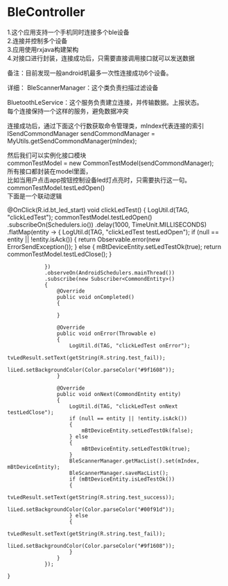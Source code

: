 # BleController

1.这个应用支持一个手机同时连接多个ble设备<br>
2.连接并控制多个设备<br>
3.应用使用rxjava构建架构<br>
4.对接口进行封装，连接成功后，只需要直接调用接口就可以发送数据<br>

备注：目前发现一般android机最多一次性连接成功6个设备。<br>

详细：
BleScannerManager：这个类负责扫描过滤设备<br>

BluetoothLeService：这个服务负责建立连接，并传输数据。上报状态。<br>
每个连接保持一个这样的服务，避免数据冲突<br>

连接成功后，通过下面这个行数获取命令管理类，mIndex代表连接的索引<br>
ISendCommondManager sendCommondManager = MyUtils.getSendCommondManager(mIndex);<br>

然后我们可以实例化接口模块<br>
commonTestModel = new CommonTestModel(sendCommondManager);<br>
所有接口都封装在model里面，<br>
比如当用户点击app按钮控制设备led灯点亮时，只需要执行这一句。<br>
 commonTestModel.testLedOpen()<br>
 下面是一个联动逻辑<br>

@OnClick(R.id.bt_led_start)
void clickLedTest()
    {
        LogUtil.d(TAG, "clickLedTest");
        commonTestModel.testLedOpen()
                .subscribeOn(Schedulers.io())
                .delay(1000, TimeUnit.MILLISECONDS)
                .flatMap(entity ->
                {
                    LogUtil.d(TAG, "clickLedTest testLedOpen");
                    if (null == entity || !entity.isAck())
                    {
                        return Observable.error(new ErrorSendException());
                    } else
                    {
                        mBtDeviceEntity.setLedTestOk(true);
                        return commonTestModel.testLedClose();
                    }

                })
                .observeOn(AndroidSchedulers.mainThread())
                .subscribe(new Subscriber<CommondEntity>()
                {
                    @Override
                    public void onCompleted()
                    {

                    }

                    @Override
                    public void onError(Throwable e)
                    {
                        LogUtil.d(TAG, "clickLedTest onError");
                        tvLedResult.setText(getString(R.string.test_fail));
                        liLed.setBackgroundColor(Color.parseColor("#9f1608"));
                    }

                    @Override
                    public void onNext(CommondEntity entity)
                    {
                        LogUtil.d(TAG, "clickLedTest onNext testLedClose");
                        if (null == entity || !entity.isAck())
                        {
                            mBtDeviceEntity.setLedTestOk(false);
                        } else
                        {
                            mBtDeviceEntity.setLedTestOk(true);
                        }
                        BleScannerManager.getMacList().set(mIndex, mBtDeviceEntity);
                        BleScannerManager.saveMacList();
                        if (mBtDeviceEntity.isLedTestOk())
                        {
                            tvLedResult.setText(getString(R.string.test_success));
                            liLed.setBackgroundColor(Color.parseColor("#00f91d"));
                        } else
                        {
                            tvLedResult.setText(getString(R.string.test_fail));
                            liLed.setBackgroundColor(Color.parseColor("#9f1608"));
                        }
                    }
                });

    }


